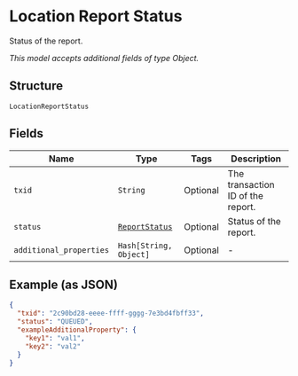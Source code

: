 
# Location Report Status

Status of the report.

*This model accepts additional fields of type Object.*

## Structure

`LocationReportStatus`

## Fields

| Name | Type | Tags | Description |
|  --- | --- | --- | --- |
| `txid` | `String` | Optional | The transaction ID of the report. |
| `status` | [`ReportStatus`](../../doc/models/report-status.md) | Optional | Status of the report. |
| `additional_properties` | `Hash[String, Object]` | Optional | - |

## Example (as JSON)

```json
{
  "txid": "2c90bd28-eeee-ffff-gggg-7e3bd4fbff33",
  "status": "QUEUED",
  "exampleAdditionalProperty": {
    "key1": "val1",
    "key2": "val2"
  }
}
```

